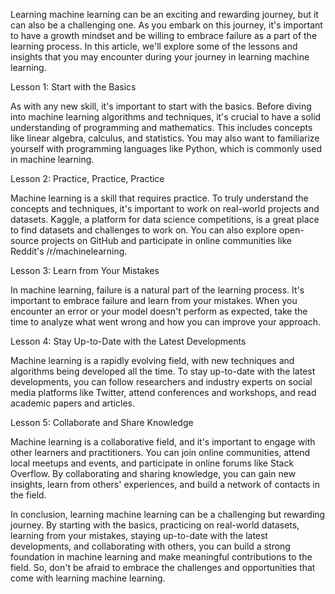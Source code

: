 Learning machine learning can be an exciting and rewarding journey, but it can also be a challenging one. As you embark on this journey, it's important to have a growth mindset and be willing to embrace failure as a part of the learning process. In this article, we'll explore some of the lessons and insights that you may encounter during your journey in learning machine learning.

Lesson 1: Start with the Basics

As with any new skill, it's important to start with the basics. Before diving into machine learning algorithms and techniques, it's crucial to have a solid understanding of programming and mathematics. This includes concepts like linear algebra, calculus, and statistics. You may also want to familiarize yourself with programming languages like Python, which is commonly used in machine learning.

Lesson 2: Practice, Practice, Practice

Machine learning is a skill that requires practice. To truly understand the concepts and techniques, it's important to work on real-world projects and datasets. Kaggle, a platform for data science competitions, is a great place to find datasets and challenges to work on. You can also explore open-source projects on GitHub and participate in online communities like Reddit's /r/machinelearning.

Lesson 3: Learn from Your Mistakes

In machine learning, failure is a natural part of the learning process. It's important to embrace failure and learn from your mistakes. When you encounter an error or your model doesn't perform as expected, take the time to analyze what went wrong and how you can improve your approach.

Lesson 4: Stay Up-to-Date with the Latest Developments

Machine learning is a rapidly evolving field, with new techniques and algorithms being developed all the time. To stay up-to-date with the latest developments, you can follow researchers and industry experts on social media platforms like Twitter, attend conferences and workshops, and read academic papers and articles.

Lesson 5: Collaborate and Share Knowledge

Machine learning is a collaborative field, and it's important to engage with other learners and practitioners. You can join online communities, attend local meetups and events, and participate in online forums like Stack Overflow. By collaborating and sharing knowledge, you can gain new insights, learn from others' experiences, and build a network of contacts in the field.

In conclusion, learning machine learning can be a challenging but rewarding journey. By starting with the basics, practicing on real-world datasets, learning from your mistakes, staying up-to-date with the latest developments, and collaborating with others, you can build a strong foundation in machine learning and make meaningful contributions to the field. So, don't be afraid to embrace the challenges and opportunities that come with learning machine learning.